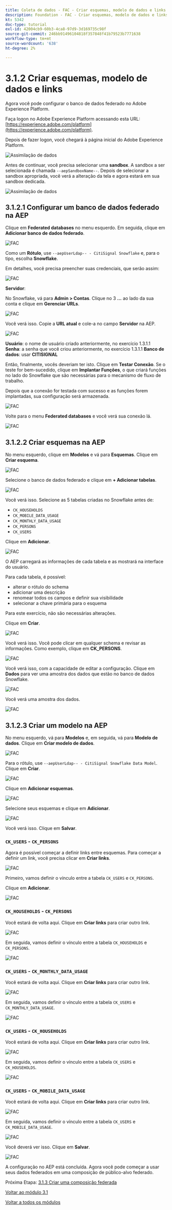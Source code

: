 ```yaml
---
title: Coleta de dados - FAC - Criar esquemas, modelo de dados e links
description: Foundation - FAC - Criar esquemas, modelo de dados e links
kt: 5342
doc-type: tutorial
exl-id: 42004cb9-60b3-4ca8-97d9-3d169735c98f
source-git-commit: 246bb91496104818f357848f41b79523b7771638
workflow-type: tm+mt
source-wordcount: '638'
ht-degree: 2%

---
```


# 3.1.2 Criar esquemas, modelo de dados e links

Agora você pode configurar o banco de dados federado no Adobe Experience Platform.

Faça logon no Adobe Experience Platform acessando esta URL: [https://experience.adobe.com/platform](https://experience.adobe.com/platform).

Depois de fazer logon, você chegará à página inicial do Adobe Experience Platform.

![Assimilação de dados](./images/home.png)

Antes de continuar, você precisa selecionar uma **sandbox**. A sandbox a ser selecionada é chamada ``--aepSandboxName--``. Depois de selecionar a sandbox apropriada, você verá a alteração da tela e agora estará em sua sandbox dedicada.

![Assimilação de dados](./images/sb1.png)

## 3.1.2.1 Configurar um banco de dados federado na AEP

Clique em **Federated databases** no menu esquerdo. Em seguida, clique em **Adicionar banco de dados federado**.

![FAC](./images/fdb1.png)

Como um **Rótulo**, use `--aepUserLdap-- - CitiSignal Snowflake` e, para o tipo, escolha **Snowflake**.

Em detalhes, você precisa preencher suas credenciais, que serão assim:

![FAC](./images/fdb2.png)

**Servidor**:

No Snowflake, vá para **Admin > Contas**. Clique no 3 **...** ao lado da sua conta e clique em **Gerenciar URLs**.

![FAC](./images/fdburl1.png)

Você verá isso. Copie a **URL atual** e cole-a no campo **Servidor** na AEP.

![FAC](./images/fdburl2.png)

**Usuário**: o nome de usuário criado anteriormente, no exercício 1.3.1.1
**Senha**: a senha que você criou anteriormente, no exercício 1.3.1.1
**Banco de dados**: usar **CITISIGNAL**

Então, finalmente, vocês deveriam ter isto. Clique em **Testar Conexão**. Se o teste for bem-sucedido, clique em **Implantar Funções**, o que criará funções no lado do Snowflake que são necessárias para o mecanismo de fluxo de trabalho.

Depois que a conexão for testada com sucesso e as funções forem implantadas, sua configuração será armazenada.

![FAC](./images/fdb3.png)

Volte para o menu **Federated databases** e você verá sua conexão lá.

![FAC](./images/fdb4.png)

## 3.1.2.2 Criar esquemas na AEP

No menu esquerdo, clique em **Modelos** e vá para **Esquemas**. Clique em **Criar esquema**.

![FAC](./images/fdb5.png)

Selecione o banco de dados federado e clique em **+ Adicionar tabelas**.

![FAC](./images/fdb6.png)

Você verá isso. Selecione as 5 tabelas criadas no Snowflake antes de:

- `CK_HOUSEHOLDS`
- `CK_MOBILE_DATA_USAGE`
- `CK_MONTHLY_DATA_USAGE`
- `CK_PERSONS`
- `CK_USERS`

Clique em **Adicionar**.

![FAC](./images/fdb7.png)

O AEP carregará as informações de cada tabela e as mostrará na interface do usuário.

Para cada tabela, é possível:

- alterar o rótulo do schema
- adicionar uma descrição
- renomear todos os campos e definir sua visibilidade
- selecionar a chave primária para o esquema

Para este exercício, não são necessárias alterações.

Clique em **Criar**.

![FAC](./images/fdb8.png)

Você verá isso. Você pode clicar em qualquer schema e revisar as informações. Como exemplo, clique em **CK_PERSONS**.

![FAC](./images/fdb9.png)

Você verá isso, com a capacidade de editar a configuração. Clique em **Dados** para ver uma amostra dos dados que estão no banco de dados Snowflake.

![FAC](./images/fdb10.png)

Você verá uma amostra dos dados.

![FAC](./images/fdb11.png)

## 3.1.2.3 Criar um modelo na AEP

No menu esquerdo, vá para **Modelos** e, em seguida, vá para **Modelo de dados**. Clique em **Criar modelo de dados**.

![FAC](./images/fdb12.png)

Para o rótulo, use `--aepUserLdap-- - CitiSignal Snowflake Data Model`. Clique em **Criar**.

![FAC](./images/fdb13.png)

Clique em **Adicionar esquemas**.

![FAC](./images/fdb14.png)

Selecione seus esquemas e clique em **Adicionar**.

![FAC](./images/fdb15.png)

Você verá isso. Clique em **Salvar**.

### `CK_USERS` - `CK_PERSONS`

Agora é possível começar a definir links entre esquemas. Para começar a definir um link, você precisa clicar em **Criar links**.

![FAC](./images/fdb16.png)

Primeiro, vamos definir o vínculo entre a tabela `CK_USERS` e `CK_PERSONS`.

Clique em **Adicionar**.

![FAC](./images/fdb18.png)


### `CK_HOUSEHOLDS` - `CK_PERSONS`

Você estará de volta aqui. Clique em **Criar links** para criar outro link.

![FAC](./images/fdb17.png)

Em seguida, vamos definir o vínculo entre a tabela `CK_HOUSEHOLDS` e `CK_PERSONS`.

![FAC](./images/fdb19.png)

### `CK_USERS` - `CK_MONTHLY_DATA_USAGE`

Você estará de volta aqui. Clique em **Criar links** para criar outro link.

![FAC](./images/fdb20.png)

Em seguida, vamos definir o vínculo entre a tabela `CK_USERS` e `CK_MONTHLY_DATA_USAGE`.

![FAC](./images/fdb21.png)


### `CK_USERS` - `CK_HOUSEHOLDS`

Você estará de volta aqui. Clique em **Criar links** para criar outro link.

![FAC](./images/fdb22.png)

Em seguida, vamos definir o vínculo entre a tabela `CK_USERS` e `CK_HOUSEHOLDS`.

![FAC](./images/fdb23.png)

### `CK_USERS` - `CK_MOBILE_DATA_USAGE`

Você estará de volta aqui. Clique em **Criar links** para criar outro link.

![FAC](./images/fdb24.png)

Em seguida, vamos definir o vínculo entre a tabela `CK_USERS` e `CK_MOBILE_DATA_USAGE`.

![FAC](./images/fdb25.png)

Você deverá ver isso. Clique em **Salvar**.

![FAC](./images/fdb26.png)

A configuração no AEP está concluída. Agora você pode começar a usar seus dados federados em uma composição de público-alvo federado.

Próxima Etapa: [3.1.3 Criar uma composição federada](./ex3.md)

[Voltar ao módulo 3.1](./fac.md)

[Voltar a todos os módulos](../../../overview.md)

